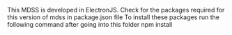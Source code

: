 This MDSS is developed in ElectronJS.
Check for the packages required for this version of mdss in package.json file
To install these packages run the following command after going into this folder
  npm install
